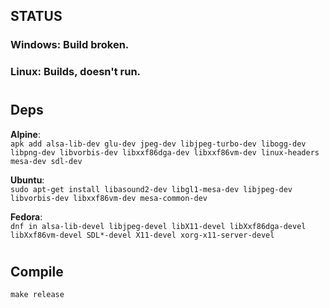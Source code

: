 ## STATUS
### Windows: Build broken.

### Linux: Builds, doesn't run.

#
## Deps
**Alpine**:  
```apk add alsa-lib-dev glu-dev jpeg-dev libjpeg-turbo-dev libogg-dev libpng-dev libvorbis-dev libxxf86dga-dev libxxf86vm-dev linux-headers mesa-dev sdl-dev```

**Ubuntu**:  
```sudo apt-get install libasound2-dev libgl1-mesa-dev libjpeg-dev libvorbis-dev libxxf86vm-dev mesa-common-dev```

**Fedora**:  
```dnf in alsa-lib-devel libjpeg-devel libX11-devel libXxf86dga-devel libXxf86vm-devel SDL*-devel X11-devel xorg-x11-server-devel```

#
## Compile
```make release```